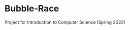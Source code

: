 # Bubble-Race
Project for Introduction to Computer Science (Spring 2022)

<img src="https://user-images.githubusercontent.com/89497828/226586524-6c564c75-a997-440f-bff8-fd38b3e5f757.png" width="10" height="5.6">

<!-- ![PPT Intro to CS Final Project](https://user-images.githubusercontent.com/89497828/226586524-6c564c75-a997-440f-bff8-fd38b3e5f757.png ) -->

